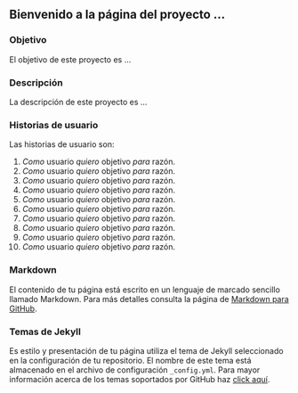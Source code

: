 ## Bienvenido a la página del proyecto ...

### Objetivo
El objetivo de este proyecto es ...

### Descripción
La descripción de este proyecto es ...

### Historias de usuario
Las historias de usuario son:

1. _Como_ usuario _quiero_ objetivo _para_ razón.
2. _Como_ usuario _quiero_ objetivo _para_ razón.
3. _Como_ usuario _quiero_ objetivo _para_ razón.
4. _Como_ usuario _quiero_ objetivo _para_ razón.
5. _Como_ usuario _quiero_ objetivo _para_ razón.
6. _Como_ usuario _quiero_ objetivo _para_ razón.
7. _Como_ usuario _quiero_ objetivo _para_ razón.
8. _Como_ usuario _quiero_ objetivo _para_ razón.
9. _Como_ usuario _quiero_ objetivo _para_ razón.
10. _Como_ usuario _quiero_ objetivo _para_ razón.

### Markdown
El contenido de tu página está escrito en un lenguaje de marcado sencillo llamado Markdown. Para más detalles consulta la página de [Markdown para GitHub](https://guides.github.com/features/mastering-markdown/).

### Temas de Jekyll
Es estilo y presentación de tu página utiliza el tema de Jekyll seleccionado en la configuración de tu repositorio. El nombre de este tema está almacenado en el archivo de configuración `_config.yml`. Para mayor información acerca de los temas soportados por GitHub haz [click aquí](https://pages.github.com/themes/).
